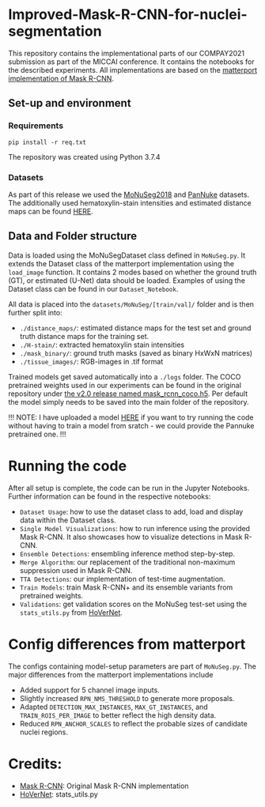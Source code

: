 # Improved-Mask-R-CNN-for-nuclei-segmentation

This repository contains the implementational parts of our COMPAY2021 submission as part of the MICCAI conference. It contains the notebooks for the described experiments. All implementations are based on the [matterport implementation of Mask R-CNN](https://github.com/matterport/Mask_RCNN). 

## Set-up and environment
### Requirements
```
pip install -r req.txt
```
The repository was created using Python 3.7.4

### Datasets
As part of this release we used the [MoNuSeg2018](https://monuseg.grand-challenge.org/) and [PanNuke](https://jgamper.github.io/PanNukeDataset/) datasets.
The additionally used hematoxylin-stain intensities and estimated distance maps can be found [HERE](https://drive.google.com/drive/folders/1cgSOSYvNPFOZrbUjbIYc00SB4wuKT2ZF?usp=sharing).

## Data and Folder structure
Data is loaded using the MoNuSegDataset class defined in `MoNuSeg.py`. It extends the Dataset class of the matterport implementation using the `load_image` function. It contains 2 modes based on whether the ground truth (GT), or estimated (U-Net) data should be loaded. Examples of using the Dataset class can be found in our `Dataset_Notebook`.


All data is placed into the `datasets/MoNuSeg/[train/val]/` folder and is then further split into:
- `./distance_maps/`: estimated distance maps for the test set and ground truth distance maps for the training set.
- `./H-stain/`: extracted hematoxylin stain intensities
- `./mask_binary/`: ground truth masks (saved as binary HxWxN matrices)
- `./tissue_images/`: RGB-images in .tif format

Trained models get saved automatically into a `./logs` folder. 
The COCO pretrained weights used in our experiments can be found in the original repository under [the v2.0 release named mask_rcnn_coco.h5](https://github.com/matterport/Mask_RCNN/releases/tag/v2.0). Per default the model simply needs to be saved into the main folder of the repository.  

!!! NOTE: I have uploaded a model [HERE](https://drive.google.com/file/d/1YkDKZVB4t08qNL4ioAb_vncfljHcITTP/view?usp=sharing) if you want to try running the code without having to train a model from sratch - we could provide the Pannuke pretrained one. !!!


# Running the code

After all setup is complete, the code can be run in the Jupyter Notebooks. Further information can be found in the respective notebooks:
- `Dataset Usage`: how to use the dataset class to add, load and display data within the Dataset class.
- `Single Model Visualizations`: how to run inference using the provided Mask R-CNN. It also showcases how to visualize detections in Mask R-CNN.
- `Ensemble Detections`: ensembling inference method step-by-step.
- `Merge Algorithm`: our replacement of the traditional non-maximum suppression used in Mask R-CNN.
- `TTA Detections`: our implementation of test-time augmentation.
- `Train Models`: train Mask R-CNN+ and its ensemble variants from pretrained weights.
- `Validations`: get validation scores on the MoNuSeg test-set using the `stats_utils.py` from [HoVerNet](https://github.com/vqdang/hover_net).

# Config differences from matterport
The configs containing model-setup parameters are part of `MoNuSeg.py`. The major differences from the matterport implementations include
- Added support for 5 channel image inputs.
- Slightly increased `RPN_NMS_THRESHOLD` to generate more proposals.
- Adapted `DETECTION_MAX_INSTANCES`, `MAX_GT_INSTANCES`, and `TRAIN_ROIS_PER_IMAGE` to better reflect the high density data.
- Reduced `RPN_ANCHOR_SCALES` to reflect the probable sizes of candidate nuclei regions.

# Credits: 
- [Mask R-CNN](https://github.com/matterport/Mask_RCNN): Original Mask R-CNN implementation
- [HoVerNet](https://github.com/vqdang/hover_net): stats_utils.py

